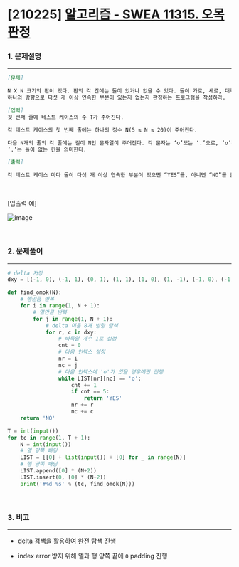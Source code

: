 # [210225] [알고리즘 - SWEA 11315. 오목 판정](https://swexpertacademy.com/main/code/problem/problemDetail.do?contestProbId=AXaSUPYqPYMDFASQ)

### 1. 문제설명

---


```markdown
[문제]

N X N 크기의 판이 있다. 판의 각 칸에는 돌이 있거나 없을 수 있다. 돌이 가로, 세로, 대각선 중 
하나의 방향으로 다섯 개 이상 연속한 부분이 있는지 없는지 판정하는 프로그램을 작성하라.

[입력]
첫 번째 줄에 테스트 케이스의 수 T가 주어진다.

각 테스트 케이스의 첫 번째 줄에는 하나의 정수 N(5 ≤ N ≤ 20)이 주어진다.

다음 N개의 줄의 각 줄에는 길이 N인 문자열이 주어진다. 각 문자는 ‘o’또는 ‘.’으로, ‘o’는 돌이 있는 칸을 의미하고, 
‘.’는 돌이 없는 칸을 의미한다.

[출력]

각 테스트 케이스 마다 돌이 다섯 개 이상 연속한 부분이 있으면 “YES”를, 아니면 “NO”를 출력한다.
```

<br>

[입출력 예]

![image](https://user-images.githubusercontent.com/64825713/109163545-cbb31400-77bc-11eb-8529-af051a3a25f9.png)


<br>

### 2. 문제풀이

---

```python
# delta 저장
dxy = [(-1, 0), (-1, 1), (0, 1), (1, 1), (1, 0), (1, -1), (-1, 0), (-1, -1)]

def find_omok(N):
    # 행만큼 반복
    for i in range(1, N + 1):
        # 열만큼 반복
        for j in range(1, N + 1):
            # delta 이용 8개 방향 탐색
            for r, c in dxy:
                # 바둑알 개수 1로 설정
                cnt = 0
                # 다음 인덱스 설정
                nr = i
                nc = j
                # 다음 인덱스에 'o'가 있을 경우에만 진행
                while LIST[nr][nc] == 'o':
                    cnt += 1
                    if cnt == 5:
                        return 'YES'
                    nr += r
                    nc += c
    return 'NO'

T = int(input())
for tc in range(1, T + 1):
    N = int(input())
    # 열 양쪽 패딩
    LIST = [[0] + list(input()) + [0] for _ in range(N)]
    # 행 양쪽 패딩
    LIST.append([0] * (N+2))
    LIST.insert(0, [0] * (N+2))
    print('#%d %s' % (tc, find_omok(N)))
```


<br>

### 3. 비고

---

- delta 검색을 활용하여 완전 탐색 진행

- index error 방지 위해 열과 행 양쪽 끝에  `0`  padding 진행

  

